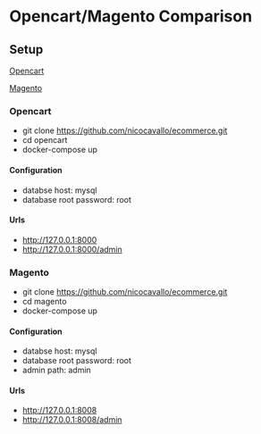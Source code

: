 # Opencart/Magento Comparison
## Setup

[Opencart](#opencart)

[Magento](#magento)

### Opencart
* git clone https://github.com/nicocavallo/ecommerce.git
* cd opencart
* docker-compose up

#### Configuration
* databse host: mysql
* database root password: root

#### Urls
* http://127.0.0.1:8000
* http://127.0.0.1:8000/admin

### Magento
* git clone https://github.com/nicocavallo/ecommerce.git
* cd magento
* docker-compose up

#### Configuration
* databse host: mysql
* database root password: root
* admin path: admin

#### Urls
* http://127.0.0.1:8008
* http://127.0.0.1:8008/admin
